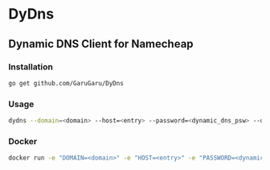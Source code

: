 # DyDns
## Dynamic DNS Client for Namecheap

### Installation

```bash
go get github.com/GaruGaru/DyDns

```

### Usage 

```bash
dydns --domain=<domain> --host=<entry> --password=<dynamic_dns_psw> --delay=<update_delay_min>  
```
 
### Docker 

```bash
docker run -e "DOMAIN=<domain>" -e "HOST=<entry>" -e "PASSWORD=<dynamic_dns_psw>" garugaru/dydns
```




